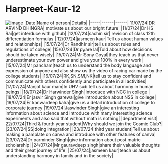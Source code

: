 # Harpreet-Kaur-12 
![image](https://github.com/user-attachments/assets/4bf9117d-56b7-45f8-9e3f-2e150f633762)
|Date|Name of person|Details|
|-----|------|------|
11/07/24|DR ARVIND DHINGRA| motivate us about our bright future|
|11/07/24|Dr HS Rai|get interduce with github|
|12/07/24|sachin sir| revision of class 12th differentiation formulas |
12/07/24|jasmeen kaur|Tell us about human values and relationships|
|15/07/24|Dr Randhir sir|tell us about rules and regulations of college|
|15/07/24|Dr pyare lal|Told about how decisions should be taken wisely|
|15/07/24|Mr Sony Goyal|they teach us that never underestimate your own power and give your 100% in every work|
|15/07/24|Mr pancham|teach us to understand the body language and expression of anyone and also show us the video of racing car made by the college students|
|16/07/24|RK,SN,SM,NK|tell us to stay confident and communicate with others confidently and participate in all activities|
|17/07/24|Manjot kaur mam|In UHV sub tell us about harmony in human beings|
|18/07/24|Dr Harwinder Singh|introduce with NCC in college |
|18/07/24|Er jasvir Singh garewal|give introduction about NSS in college|
|19/07/24|Er kanwardeep kalra|give us a detail introduction of college to corporate journey 
|19/07/24|Jaswinder Singh|give an interesting information about science and introduce with many interesting science experiments and also said that without math is nothing|
|department visit|
22/07/24|Third & fourth year student|Why should we join the Cosmic Club?|
|23/07/24|SS|doing integration|
|23/07/24|third year student|Tell us about making a pamplate on canva and introduce with other features of canva|
|23/07/24|Dr parminder Singh|give information about post matric scholarship|
|24/07/24|Mr gauravdeep singh|share their valuable thoughts and their great journey of life|
|25/07/24|jasmeen kaur|teach us about understanding harmony in family and in the society|

